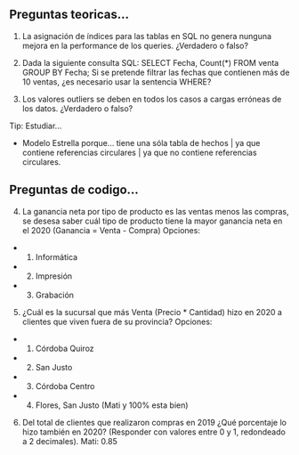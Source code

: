 ## Preguntas teoricas...

1. La asignación de índices para las tablas en SQL no genera nunguna mejora en la performance de los queries. ¿Verdadero o falso?

2. Dada la siguiente consulta SQL: SELECT Fecha, Count(*) FROM venta GROUP BY Fecha; Si se pretende filtrar las fechas que contienen más de 10 ventas, ¿es necesario usar la sentencia WHERE?

3. Los valores outliers se deben en todos los casos a cargas erróneas de los datos. ¿Verdadero o falso?

Tip: Estudiar...
- Modelo Estrella porque... tiene una sóla tabla de hechos | ya que contiene referencias circulares | ya que no contiene referencias circulares.

## Preguntas de codigo...

4. La ganancia neta por tipo de producto es las ventas menos las compras, se desesa saber cuál tipo de producto tiene la mayor ganancia neta en el 2020 (Ganancia = Venta - Compra)
Opciones:
- 1. Informática
- 2. Impresión
- 3. Grabación

5. ¿Cuál es la sucursal que más Venta (Precio * Cantidad) hizo en 2020 a clientes que viven fuera de su provincia?
Opciones:
- 1. Córdoba Quiroz
- 2. San Justo
- 3. Córdoba Centro
- 4. Flores, San Justo (Mati y 100% esta bien)

6. Del total de clientes que realizaron compras en 2019 ¿Qué porcentaje lo hizo también en 2020? (Responder con valores entre 0 y 1, redondeado a 2 decimales). Mati: 0.85
